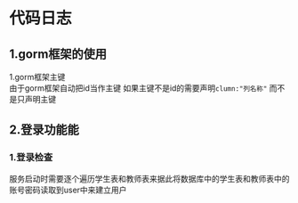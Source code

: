 # 代码日志
## 1.gorm框架的使用
 1.gorm框架主键  
 由于gorm框架自动把id当作主键 如果主键不是id的需要声明```clumn:"列名称"``` 而不是只声明主键  
 ## 2.登录功能能
### 1.登录检查
服务启动时需要逐个遍历学生表和教师表来据此将数据库中的学生表和教师表中的账号密码读取到user中来建立用户
